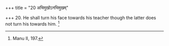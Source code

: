 +++
title = "20 अभिमुखोऽनभिमुखम्"

+++
20. He shall turn his face towards his teacher though the latter does not turn his towards him. [^8] 


[^8]:  Manu II, 197.
